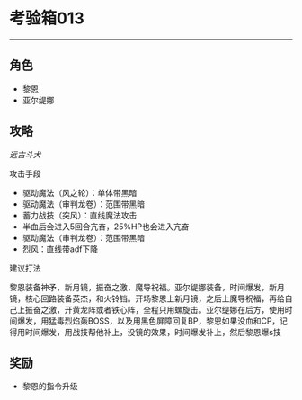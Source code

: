 # 考验箱013

---

## 角色

- 黎恩
- 亚尔缇娜

## 攻略

*远古斗犬*

攻击手段
- 驱动魔法（风之轮）：单体带黑暗
- 驱动魔法（审判龙卷）：范围带黑暗
- 蓄力战技（突风）：直线魔法攻击
- 半血后会进入5回合亢奋，25%HP也会进入亢奋
- 驱动魔法（审判龙卷）：范围带黑暗
- 烈风：直线带adf下降

建议打法

黎恩装备神矛，新月镜，振奋之激，魔导祝福。亚尔缇娜装备，时间爆发，新月镜，核心回路装备英杰，和火铃铛。开场黎恩上新月镜，之后上魔导祝福，再给自己上振奋之激，开黄龙阵或者铁心阵，全程只用螺旋击。亚尔缇娜在后方，使用时间爆发，用猛毒烈焰轰BOSS，以及用黑色屏障回复BP，黎恩如果没血和CP，记得用时间爆发，用战技帮他补上，没镜的效果，时间爆发补上，然后黎恩爆s技

## 奖励

- 黎恩的指令升级